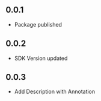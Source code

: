 ## 0.0.1

* Package published

## 0.0.2

* SDK Version updated

## 0.0.3

* Add Description with Annotation

